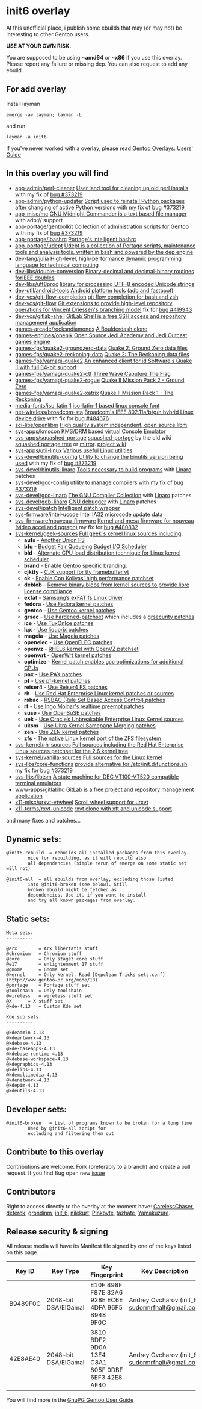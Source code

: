 init6 overlay
=============

At this unofficial place, i publish some ebuilds that may (or may not) be interesting to other Gentoo users.

**USE AT YOUR OWN RISK.**

You are supposed to be using **~amd64** or **~x86** if you use this overlay.
Please report any failure or missing dep.
You can also request to add any ebuild.

For add overlay
---------------

Install layman

    emerge -av layman; layman -L

and run

    layman -a init6

If you've never worked with a overlay, please read [Gentoo Overlays: Users' Guide](http://www.gentoo.org/proj/en/overlays/userguide.xml)

In this overlay you will find
-----------------------------
 * [app-admin/perl-cleaner](https://github.com/init6/init_6/tree/master/app-admin/perl-cleaner) [User land tool for cleaning up old perl installs](http://www.gentoo.org/proj/en/perl/) with my fix of [bug #373219](https://bugs.gentoo.org/show_bug.cgi?id=373219)
 * [app-admin/python-updater](https://github.com/init6/init_6/tree/master/app-admin/python-updater) [Script used to reinstall Python packages after changing of active Python versions](http://www.gentoo.org/proj/en/Python/) with my fix of [bug #373219](https://bugs.gentoo.org/show_bug.cgi?id=373219)
 * [app-misc/mc](https://github.com/init6/init_6/tree/master/app-misc/mc) [GNU Midnight Commander is a text based file manager](http://www.midnight-commander.org) with adb:// support
 * [app-portage/gentoolkit](https://github.com/init6/init_6/tree/master/app-portage/gentoolkit) [Collection of administration scripts for Gentoo](http://www.gentoo.org/proj/en/portage/tools/index.xml) with my fix of [bug #373219](https://bugs.gentoo.org/show_bug.cgi?id=373219)
 * [app-portage/ibashrc](https://github.com/init6/init_6/tree/master/app-portage/ibashrc) [Portage's intelligent bashrc](https://github.com/init6/ibashrc)
 * [app-portage/udept](https://github.com/init6/init_6/tree/master/app-portage/udept) [Udept is a collection of Portage scripts, maintenance tools and analysis tools, written in bash and powered by the dep engine](https://github.com/init6/udept)
 * [dev-lang/julia](https://github.com/init6/init_6/tree/master/dev-lang/julia) [High-level, high-performance dynamic programming language for technical computing](http://julialang.org/)
 * [dev-libs/double-conversion](https://github.com/init6/init_6/tree/master/dev-libs/double-conversion) [Binary-decimal and decimal-binary routines forIEEE doubles](http://code.google.com/p/double-conversion/)
 * [dev-libs/utf8proc](https://github.com/init6/init_6/tree/master/dev-libs/utf8proc) [library for processing UTF-8 encoded Unicode strings](http://www.public-software-group.org/utf8proc)
 * [dev-util/android-tools](https://github.com/init6/init_6/tree/master/dev-util/android-tools) [Android platform tools (adb and fastboot)](https://android.googlesource.com/platform/system/core.git/)
 * [dev-vcs/git-flow-completion](https://github.com/init6/init_6/tree/master/dev-vcs/git-flow-completion) [git flow completion for bash and zsh](https://github.com/bobthecow/git-flow-completion)
 * [dev-vcs/git-flow](https://github.com/init6/init_6/tree/master/dev-vcs/git-flow) [Git extensions to provide high-level repository operations for Vincent Driessen's branching model](https://github.com/nvie/gitflow) fix for [bug #419943](https://bugs.gentoo.org/show_bug.cgi?id=419943)
 * [dev-vcs/gitlab-shell](https://github.com/init6/init_6/tree/master/dev-vcs/gitlab-shell) [GitLab Shell is a free SSH access and repository management application](https://github.com/gitlabhq/gitlab-shell)
 * [games-arcade/rocksndiamonds](https://github.com/init6/init_6/tree/master/games-arcade/rocksndiamonds) [A Boulderdash clone](http://www.artsoft.org/rocksndiamonds/)
 * [games-engines/openjk](https://github.com/init6/init_6/tree/master/games-engines/openjk) [Open Source Jedi Academy and Jedi Outcast games engine](https://github.com/JACoders/OpenJK)
 * [games-fps/quake2-groundzero-data](https://github.com/init6/init_6/tree/master/games-fps/quake2-groundzero-data) [Quake 2: Ground Zero data files](http://www.roguesoftware.com/)
 * [games-fps/quake2-reckoning-data](https://github.com/init6/init_6/tree/master/games-fps/quake2-reckoning-data) [Quake 2: The Reckoning data files](http://www.gmistudios.com/)
 * [games-fps/yamagi-quake2](https://github.com/init6/init_6/tree/master/games-fps/yamagi-quake2) [An enhanced client for id Software's Quake II with full 64-bit support](https://github.com/yquake2/yquake2)
 * [games-fps/yamagi-quake2-ctf](https://github.com/init6/init_6/tree/master/games-fps/yamagi-quake2-ctf) [Three Wave Caputure The Flag](https://github.com/yquake2/yquake2)
 * [games-fps/yamagi-quake2-rogue](https://github.com/init6/init_6/tree/master/games-fps/yamagi-quake2-rogue) [Quake II Mission Pack 2 - Ground Zero](https://github.com/yquake2/yquake2)
 * [games-fps/yamagi-quake2-xatrix](https://github.com/init6/init_6/tree/master/games-fps/yamagi-quake2-xatrix) [Quake II Mission Pack 1 - The Reckoning](https://github.com/yquake2/yquake2)
 * [media-fonts/iso_latin_1](https://github.com/init6/init_6/tree/master/media-fonts/iso_latin_1) [iso-latin-1 based linux console font](https://github.com/init6/iso-latin-1)
 * [net-wireless/broadcom-sta](https://github.com/init6/init_6/tree/master/net-wireless/broadcom-sta) [Broadcom's IEEE 802.11a/b/g/n hybrid Linux device drive](http://www.broadcom.com/support/802.11/linux_sta.php) with fix for [bug #484676](https://bugs.gentoo.org/show_bug.cgi?id=484676)
 * [sci-libs/openlibm](https://github.com/init6/init_6/tree/master/sci-libs/openlibm) [High quality system independent, open source libm](http://julialang.org/)
 * [sys-apps/kmscon](https://github.com/init6/init_6/tree/master/sys-apps/kmscon) [KMS/DRM based virtual Console Emulator](http://www.freedesktop.org/wiki/Software/kmscon)
 * [sys-apps/squashed-portage](https://github.com/init6/init_6/tree/master/sys-apps/squashed-portage) [squashed-portage](https://github.com/init6/squashed-portage) by the old wiki [squashed portage tree](http://web.archive.org/web/20130412155603/http://en.gentoo-wiki.com/wiki/Squashed_Portage_Tree) or [mirror](https://github.com/init6/init_6/wiki/squashed-portage-tree). [project wiki](https://github.com/init6/init_6/wiki/squashed-portage-tree)
 * [sys-apps/util-linux](https://github.com/init6/init_6/tree/master/sys-apps/util-linux) [Various useful Linux utilities](http://www.kernel.org/pub/linux/utils/util-linux/)
 * [sys-devel/binutils-config](https://github.com/init6/init_6/tree/master/sys-devel/binutils-config) [Utility to change the binutils version being used](http://www.gentoo.org/) with my fix of [bug #373219](https://bugs.gentoo.org/show_bug.cgi?id=373219)
 * [sys-devel/binutils-linaro](https://github.com/init6/init_6/tree/master/sys-devel/binutils-linaro) [Tools necessary to build programs](https://www.gnu.org/software/binutils) with [Linaro](http://www.linaro.org) patches
 * [sys-devel/gcc-config](https://github.com/init6/init_6/tree/master/sys-devel/gcc-config) [utility to manage compilers](http://git.overlays.gentoo.org/gitweb/?p=proj/gcc-config.git) with my fix of [bug #373219](https://bugs.gentoo.org/show_bug.cgi?id=373219)
 * [sys-devel/gcc-linaro](https://github.com/init6/init_6/tree/master/sys-devel/gcc-linaro) [The GNU Compiler Collection](https://gcc.gnu.org) with [Linaro](http://www.linaro.org) patches
 * [sys-devel/gdb-linaro](https://github.com/init6/init_6/tree/master/sys-devel/gdb-linaro) [GNU debugger](https://www.gnu.org/software/gdb) with [Linaro](http://www.linaro.org) patches
 * [sys-devel/ipatch](https://github.com/init6/init_6/tree/master/sys-apps/util-linux) [Intelligent patch wrapper](https://github.com/init6/ipatch)
 * [sys-firmware/intel-ucode](https://github.com/init6/init_6/tree/master/sys-firmware/intel-ucode) [Intel IA32 microcode update data](http://downloadcenter.intel.com/SearchResult.aspx?lang=eng&keyword=%22microcode%22)
 * [sys-firmware/nouveau-firmware](https://github.com/init6/init_6/tree/master/sys-firmware/nouveau-firmware) [Kernel and mesa firmware for nouveau (video accel and pgraph)](http://nouveau.freedesktop.org/wiki/VideoAcceleration/) my fix for [bug #480832](https://bugs.gentoo.org/show_bug.cgi?id=480832)
 * [sys-kernel/geek-sources](https://github.com/init6/init_6/tree/master/sys-kernel/geek-sources) [Full geek`s kernel linux sources including](https://github.com/init6/init_6/wiki/geek-sources):
     * **aufs** - [Another Union FS](http://aufs.sourceforge.net)
     * **bfq** - [Budget Fair Queueing Budget I/O Scheduler](http://algo.ing.unimo.it/people/paolo/disk_sched/sources.php)
     * **bld** - [Alternate CPU load distribution technique for Linux kernel scheduler](http://code.google.com/p/bld)
     * **brand** - [Enable Gentoo specific branding.](https://github.com/init6/init_6/wiki/geek-sources)
     * **cjktty** - [CJK support for tty framebuffer vt](https://github.com/Gentoo-zh/linux-cjktty)
     * **ck** - [Enable Con Kolivas' high performance patchset](http://users.on.net/~ckolivas/kernel)
     * **deblob** - [Remove binary blobs from kernel sources to provide libre license compliance](http://linux-libre.fsfla.org/pub/linux-libre)
     * **exfat** - [Samsung’s exFAT fs Linux driver](http://opensource.samsung.com/reception/receptionSub.do?method=search&searchValue=exfat)
     * **fedora** - [Use Fedora kernel patches](http://pkgs.fedoraproject.org/cgit/kernel.git)
     * **gentoo** - [Use Gentoo kernel patches](http://dev.gentoo.org/~mpagano/genpatches)
     * **grsec** - [Use hardened-patchset](http://git.overlays.gentoo.org/gitweb/?p=proj/hardened-patchset.git;a=summary) which includes a [grsecurity patches](http://grsecurity.net)
     * **ice** - [Use TuxOnIce patches](https://github.com/NigelCunningham/tuxonice-kernel)
     * **lqx** - [Use liquorix patches](http://liquorix.net)
     * **mageia** - [Use Mageia patches](http://svnweb.mageia.org/packages/cauldron/kernel)
     * **openelec** - [Use OpenELEC patches](http://openelec.tv)
     * **openvz** - [RHEL6 kernel with OpenVZ patchset](http://openvz.org)
     * **openwrt** - [OpenWrt kernel patches](https://openwrt.org)
     * **optimize** - [Kernel patch enables gcc optimizations for additional CPUs](https://github.com/graysky2/kernel_gcc_patch)
     * **pax** - [Use PAX patches](http://pax.grsecurity.net)
     * **pf** - [Use pf-kernel patches](http://pf.natalenko.name)
     * **reiser4** - [Use Reiser4 FS patches](http://sourceforge.net/projects/reiser4)
     * **rh** - [Use Red Hat Enterprise Linux kernel patches or sources](http://www.redhat.com)
     * **rsbac** - [RSBAC (Rule Set Based Access Control) patches](http://www.rsbac.org)
     * **rt** - [Use Ingo Molnar's realtime preempt patches](http://www.kernel.org/pub/linux/kernel/projects/rt)
     * **suse** - [Use OpenSuSE patches](http://kernel.opensuse.org/cgit/kernel-source)
     * **uek** - [Use Oracle’s Unbreakable Enterprise Linux Kernel sources](https://linux.oracle.com/pls/apex/f?p=101:3)
     * **uksm** - [Use Ultra Kernel Samepage Merging patches](http://kerneldedup.org)
     * **zen** - [Use ZEN kernel patches](https://github.com/damentz/zen-kernel)
     * **zfs** - [The native Linux kernel port of the ZFS filesystem](http://zfsonlinux.org)
 * [sys-kernel/rh-sources](https://github.com/init6/init_6/tree/master/sys-kernel/rh-sources) [Full sources including the Red Hat Enterprise Linux sources patchset for the 2.6 kernel tree](http://www.redhat.com/)
 * [sys-kernel/vanilla-sources](https://github.com/init6/init_6/tree/master/sys-kernel/vanilla-sources) [Full sources for the Linux kernel](http://www.kernel.org)
 * [sys-libs/core-functions](https://github.com/init6/init_6/tree/master/sys-libs/core-functions) [provide alternative for /etc/init.d/functions.sh](https://github.com/init6/core-functions) my fix for [bug #373219](https://bugs.gentoo.org/show_bug.cgi?id=373219)
 * [sys-libs/libtsm](https://github.com/init6/init_6/tree/master/sys-libs/libtsm) [A state machine for DEC VT100-VT520 compatible terminal emulators](http://www.freedesktop.org/wiki/Software/kmscon)
 * [www-apps/gitlabhq](https://github.com/init6/init_6/tree/master/www-apps/gitlabhq) [GitLab is a free project and repository management application](https://github.com/gitlabhq/gitlabhq)
 * [x11-misc/urxvt-vtwheel](https://github.com/init6/init_6/tree/master/x11-misc/urxvt-vtwheel) [Scroll wheel support for urxvt](https://aur.archlinux.org/packages/urxvt-vtwheel/)
 * [x11-terms/rxvt-unicode](https://github.com/init6/init_6/tree/master/x11-terms/rxvt-unicode) [rxvt clone with xft and unicode support](http://software.schmorp.de/pkg/rxvt-unicode.html)

and many fixes and patches…

Dynamic sets:
-------------

	@init6-rebuild	= rebuilds all installed packages from this overlay.
			nice for rebuilding, as it will rebuild also
			all dependencies (simple rerun of emerge on some static set will not)

	@init6-all	= all ebuilds from overlay, excluding those listed
			into @init6-broken (see below). Still
			broken ebuild might be fetched as
			dependencies. Use it, if you want to install
			and try all known packages from overlay.

Static sets:
-------------

	Meta sets:
	----------

	@arx		= Arx libertatis stuff
	@chromium	= Chromium stuff
	@core		= Only stage3 core stuff
	@e17		= enlightenment 17 stuff
	@gnome		= Gnome set
	@kernel		= Only kernel. Read [Depclean Tricks sets.conf](http://www.gentoo-pr.org/node/18)
	@portage	= Portage stuff set
	@toolchain	= Only toolchain
	@wireless	= wireless stuff set
	@X		= X stuff set
	@kde-4.13	= Custom Kde set

	Kde sub sets:
	----------

	@kdeadmin-4.13
	@kdeartwork-4.13
	@kdebase-4.13
	@kde-baseapps-4.13
	@kdebase-runtime-4.13
	@kdebase-workspace-4.13
	@kdegraphics-4.13
	@kdelibs-4.13
	@kdemultimedia-4.13
	@kdenetwork-4.13
	@kdepim-4.13
	@kdeutils-4.13

Developer sets:
---------------

	@init6-broken	= List of programs known to be broken for a long time
			Used by @init6-all script for
			excluding and filtering them out

Contribute to this overlay
--------------------------

Contributions are welcome. Fork (preferably to a branch) and create a pull request. If you find Bug open new [issue](https://github.com/init6/init_6/issues)

Contributors
--------------------------
Right to access directly to the overlay at the moment have: [CarelessChaser](https://github.com/CarelessChaser), [deterok](https://github.com/deterok), [grondinm](https://github.com/grondinm), [init_6](https://github.com/init6), [nilekurt](https://github.com/nilekurt), [Pinkbyte](https://github.com/Pinkbyte), [tazhate](https://github.com/tazhate), [Yamakuzure](https://github.com/Yamakuzure).

Release security & signing
--------------------------

All release media will have its Manifest file signed by one of the keys listed on this page.

| Key ID | Key Type | Key Fingerprint | Key Description | Created | Expires | Revoked | Notes |
| --- | --- | --- | --- | --- | --- | --- | --- |
| B9489F0C | 2048-bit DSA/ElGamal | E10F 898F F87E 82A6 928E EC6E 4DFA 96F5 B948 9F0C | Andrey Ovcharov (init_6) <sudormrfhalt@gmail.com> | 2013-08-13 | 2014-02-09 | | Revoked for changeover |
| 42E8AE40 | 2048-bit DSA/ElGamal | 3810 BDF2 9D0A 13E4 C8A1 805F 0DBF 6EF3 42E8 AE40 | Andrey Ovcharov (init_6) <sudormrfhalt@gmail.com> | 2014-02-09 | 2015-02-09 | | Key is lost |

You will find more in the [GnuPG Gentoo User Guide](http://www.gentoo.org/doc/en/gnupg-user.xml)
